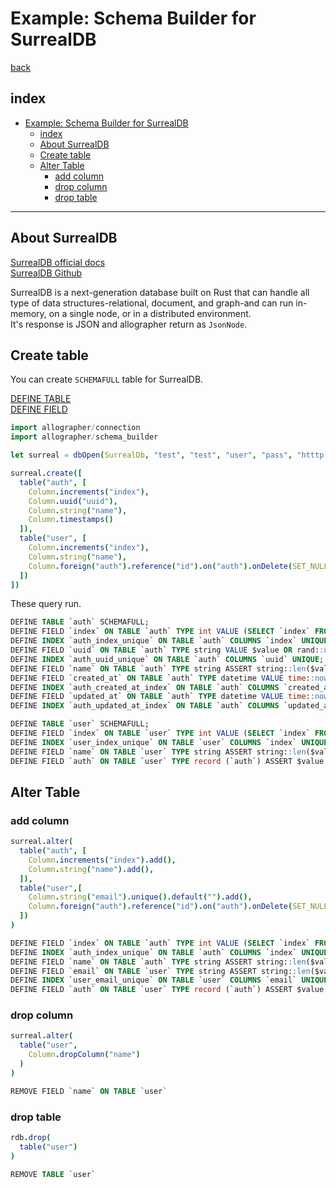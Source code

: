 Example: Schema Builder for SurrealDB
===
[back](../../README.md)

## index
<!--ts-->
* [Example: Schema Builder for SurrealDB](#example-schema-builder-for-surrealdb)
   * [index](#index)
   * [About SurrealDB](#about-surrealdb)
   * [Create table](#create-table)
   * [Alter Table](#alter-table)
      * [add column](#add-column)
      * [drop column](#drop-column)
      * [drop table](#drop-table)

<!-- Created by https://github.com/ekalinin/github-markdown-toc -->
<!-- Added by: root, at: Mon Jul 17 06:30:20 UTC 2023 -->

<!--te-->

---

## About SurrealDB
[SurrealDB official docs](https://surrealdb.com/docs)  
[SurrealDB Github](https://github.com/surrealdb/surrealdb)

SurrealDB is a next-generation database built on Rust that can handle all type of data structures-relational, document, and graph-and can run in-memory, on a single node, or in a distributed environment.  
It's response is JSON and allographer return as `JsonNode`.

## Create table
You can create `SCHEMAFULL` table for SurrealDB.

[DEFINE TABLE](https://surrealdb.com/docs/surrealql/statements/define/table)  
[DEFINE FIELD](https://surrealdb.com/docs/surrealql/statements/define/field)

```nim
import allographer/connection
import allographer/schema_builder

let surreal = dbOpen(SurrealDb, "test", "test", "user", "pass", "htttp://surreal", 8000, 5, 30, false, false).waitFor()

surreal.create([
  table("auth", [
    Column.increments("index"),
    Column.uuid("uuid"),
    Column.string("name"),
    Column.timestamps()
  ]),
  table("user", [
    Column.increments("index"),
    Column.string("name"),
    Column.foreign("auth").reference("id").on("auth").onDelete(SET_NULL)
  ])
])
```

These query run.

```sql
DEFINE TABLE `auth` SCHEMAFULL;
DEFINE FIELD `index` ON TABLE `auth` TYPE int VALUE (SELECT `index` FROM `auth` ORDER BY `index` NUMERIC DESC LIMIT 1)[0].index + 1 || 1 ASSERT $value != NONE;
DEFINE INDEX `auth_index_unique` ON TABLE `auth` COLUMNS `index` UNIQUE;
DEFINE FIELD `uuid` ON TABLE `auth` TYPE string VALUE $value OR rand::uuid() ASSERT $value != NONE;
DEFINE INDEX `auth_uuid_unique` ON TABLE `auth` COLUMNS `uuid` UNIQUE;
DEFINE FIELD `name` ON TABLE `auth` TYPE string ASSERT string::len($value) < 255 AND $value != NONE;
DEFINE FIELD `created_at` ON TABLE `auth` TYPE datetime VALUE time::now();
DEFINE INDEX `auth_created_at_index` ON TABLE `auth` COLUMNS `created_at`;
DEFINE FIELD `updated_at` ON TABLE `auth` TYPE datetime VALUE time::now();
DEFINE INDEX `auth_updated_at_index` ON TABLE `auth` COLUMNS `updated_at`

DEFINE TABLE `user` SCHEMAFULL;
DEFINE FIELD `index` ON TABLE `user` TYPE int VALUE (SELECT `index` FROM `user` ORDER BY `index` NUMERIC DESC LIMIT 1)[0].index + 1 || 1 ASSERT $value != NONE;
DEFINE INDEX `user_index_unique` ON TABLE `user` COLUMNS `index` UNIQUE;
DEFINE FIELD `name` ON TABLE `user` TYPE string ASSERT string::len($value) < 255 AND $value != NONE;
DEFINE FIELD `auth` ON TABLE `user` TYPE record (`auth`) ASSERT $value != NONE
```


## Alter Table
### add column
```nim
surreal.alter(
  table("auth", [
    Column.increments("index").add(),
    Column.string("name").add(),
  ]),
  table("user",[
    Column.string("email").unique().default("").add(),
    Column.foreign("auth").reference("id").on("auth").onDelete(SET_NULL).add()
  ])
)
```

```sql
DEFINE FIELD `index` ON TABLE `auth` TYPE int VALUE (SELECT `index` FROM `auth` ORDER BY `index` NUMERIC DESC LIMIT 1)[0].index + 1 || 1 ASSERT $value != NONE
DEFINE INDEX `auth_index_unique` ON TABLE `auth` COLUMNS `index` UNIQUE
DEFINE FIELD `name` ON TABLE `auth` TYPE string ASSERT string::len($value) < 255 AND $value != NONE
DEFINE FIELD `email` ON TABLE `user` TYPE string ASSERT string::len($value) < 255 AND $value != NONE VALUE $value OR ''
DEFINE INDEX `user_email_unique` ON TABLE `user` COLUMNS `email` UNIQUE
DEFINE FIELD `auth` ON TABLE `user` TYPE record (`auth`) ASSERT $value != NONE
```

### drop column
```nim
surreal.alter(
  table("user",
    Column.dropColumn("name")
  )
)
```

```sql
REMOVE FIELD `name` ON TABLE `user`
```

### drop table
```nim
rdb.drop(
  table("user")
)
```

```sql
REMOVE TABLE `user`
```
